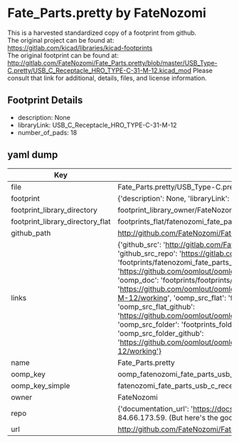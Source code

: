 # Fate_Parts.pretty by FateNozomi  
This is a harvested standardized copy of a footprint from github.  
The original project can be found at:  
https://gitlab.com/kicad/libraries/kicad-footprints  
The original footprint can be found at:
http://gitlab.com/FateNozomi/Fate_Parts.pretty/blob/master/USB_Type-C.pretty/USB_C_Receptacle_HRO_TYPE-C-31-M-12.kicad_mod
Please consult that link for additional, details, files, and license information.  
## Footprint Details
* description: None  
* libraryLink: USB_C_Receptacle_HRO_TYPE-C-31-M-12  
* number_of_pads: 18  
## yaml dump  
| Key | Value |  
| --- | --- |  
| file | Fate_Parts.pretty/USB_Type-C.pretty/USB_C_Receptacle_HRO_TYPE-C-31-M-12.kicad_mod |  
| footprint | {'description': None, 'libraryLink': 'USB_C_Receptacle_HRO_TYPE-C-31-M-12', 'number_of_pads': 18} |  
| footprint_library_directory | footprint_library_owner/FateNozomi_Fate_Parts.pretty |  
| footprint_library_directory_flat | footprints_flat/fatenozomi_fate_parts_usb_c_receptacle_hro_type_c_31_m_12/working |  
| github_path | http://github.com/FateNozomi/Fate_Parts.pretty/blob/master/USB_Type-C.pretty/USB_C_Receptacle_HRO_TYPE-C-31-M-12.kicad_mod |  
| links | {'github_src': 'http://gitlab.com/FateNozomi/Fate_Parts.pretty/blob/master/USB_Type-C.pretty/USB_C_Receptacle_HRO_TYPE-C-31-M-12.kicad_mod', 'github_src_repo': 'https://gitlab.com/kicad/libraries/kicad-footprints', 'oomp_bot': 'footprints/fatenozomi_fate_parts_usb_c_receptacle_hro_type_c_31_m_12/working', 'oomp_bot_github': 'https://github.com/oomlout/oomlout_oomp_footprint_bot/tree/main/footprints/fatenozomi_fate_parts_usb_c_receptacle_hro_type_c_31_m_12/working', 'oomp_doc': 'footprints/footprints/FateNozomi/Fate_Parts/USB_C_Receptacle_HRO_TYPE-C-31-M-12/working/', 'oomp_doc_github': 'https://github.com/oomlout/oomlout_oomp_footprint_doc/tree/main/footprints/footprints/FateNozomi/Fate_Parts/USB_C_Receptacle_HRO_TYPE-C-31-M-12/working', 'oomp_src_flat': 'footprints_flat/footprints_flat/fatenozomi_fate_parts_usb_c_receptacle_hro_type_c_31_m_12/working', 'oomp_src_flat_github': 'https://github.com/oomlout/oomlout_oomp_footprint_src/tree/main/footprints_flat/fatenozomi_fate_parts_usb_c_receptacle_hro_type_c_31_m_12/working', 'oomp_src_folder': 'footprints_folder/footprints_folder/FateNozomi/Fate_Parts/USB_C_Receptacle_HRO_TYPE-C-31-M-12/working', 'oomp_src_folder_github': 'https://github.com/oomlout/oomlout_oomp_footprint_src/tree/main/footprints_folder/FateNozomi/Fate_Parts/USB_C_Receptacle_HRO_TYPE-C-31-M-12/working'} |  
| name | Fate_Parts.pretty |  
| oomp_key | oomp_fatenozomi_fate_parts_usb_c_receptacle_hro_type_c_31_m_12 |  
| oomp_key_simple | fatenozomi_fate_parts_usb_c_receptacle_hro_type_c_31_m_12 |  
| owner | FateNozomi |  
| repo | {'documentation_url': 'https://docs.github.com/rest/overview/resources-in-the-rest-api#rate-limiting', 'message': "API rate limit exceeded for 84.66.173.59. (But here's the good news: Authenticated requests get a higher rate limit. Check out the documentation for more details.)"} |  
| url | http://github.com/FateNozomi/Fate_Parts.pretty |  

